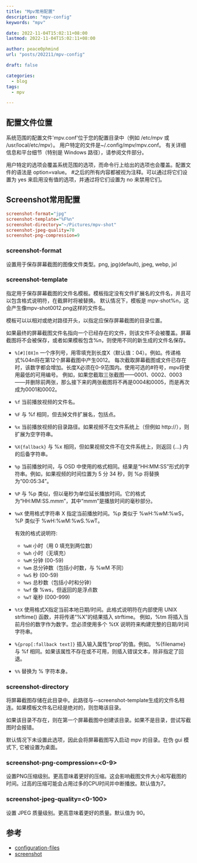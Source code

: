 ```yaml
---
title: "Mpv常用配置"
description: "mpv-config"
keywords: "mpv"

date: 2022-11-04T15:02:11+08:00
lastmod: 2022-11-04T15:02:11+08:00

author: peace0phmind
url: "posts/202211/mpv-config"

draft: false

categories:
  - blog
tags:
  - mpv

---
```


## 配置文件位置

系统范围的配置文件'mpv.conf'位于您的配置目录中（例如 /etc/mpv 或 /usr/local/etc/mpv）。
用户特定的文件是~/.config/mpv/mpv.conf。
有关详细信息和平台细节（特别是 Windows 路径），请参阅文件部分。

用户特定的选项会覆盖系统范围的选项，而命令行上给出的选项也会覆盖。配置文件的语法是 option=value。
#之后的所有内容都被视为注释。可以通过将它们设置为 yes 来启用没有值的选项，并通过将它们设置为 no 来禁用它们。

## Screenshot常用配置
```ini
screenshot-format="jpg"
screenshot-template="%F%n"
screenshot-directory="~/Pictures/mpv-shot"
screenshot-jpeg-quality=70
screenshot-png-compression=9
```

### screenshot-format

设置用于保存屏幕截图的图像文件类型。png, jpg(default), jpeg, webp, jxl

### screenshot-template

指定用于保存屏幕截图的文件名模板。模板指定没有文件扩展名的文件名，并且可以包含格式说明符，在截屏时将被替换。
默认情况下，模板是 mpv-shot%n，这会产生像mpv-shot0012.png这样的文件名。

模板可以以相对或绝对路径开头，以指定应保存屏幕截图的目录位置。

如果最终的屏幕截图文件名指向一个已经存在的文件，则该文件不会被覆盖。屏幕截图将不会被保存，或者如果模板包含%n，则使用不同的新生成的文件名保存。

- `%[#][0X]n`
一个序列号，用零填充到长度X（默认值：04）。例如。传递格式%04n将在第12个屏幕截图中产生0012。
每次截取屏幕截图或文件已存在时，该数字都会增加。长度X必须在0-9范围内。使用可选的#符号，mpv将使用最低的可用编号。
例如，如果您截取三张截图——0001、0002、0003——并删除前两张，那么接下来的两张截图将不再是0004和0005，而是再次成为0001和0002。

- `%f`
当前播放视频的文件名。

- `%F`
与 %f 相同，但去掉文件扩展名，包括点。

- `%x`
当前播放视频的目录路径。如果视频不在文件系统上（但例如 http://），则扩展为空字符串。

- `%X{fallback}`
与 %x 相同，但如果视频文件不在文件系统上，则返回 {...} 内的后备字符串。

- `%p`
当前播放时间，与 OSD 中使用的格式相同。结果是“HH:MM:SS”形式的字符串。例如，如果视频的时间位置为 5 分 34 秒，则 %p 将替换为“00:05:34”。

- `%P`
与 %p 类似，但以毫秒为单位延长播放时间。它的格式为“HH:MM:SS.mmm”，其中“mmm”是播放时间的毫秒部分。

- `%wX`
使用格式字符串 X 指定当前播放时间。%p 类似于 %wH:%wM:%wS，%P 类似于 %wH:%wM:%wS.%wT。

  有效的格式说明符:
  - `%wH` 小时（用 0 填充到两位数）
  - `%wh` 小时（无填充）
  - `%wM` 分钟 (00-59)
  - `%wm` 总分钟数（包括小时数，与 %wM 不同）
  - `%wS` 秒 (00-59)
  - `%ws` 总秒数（包括小时和分钟）
  - `%wf` 像 %ws，但返回的是浮点数
  - `%wT` 毫秒 (000-999)

- `%tX`
使用格式X指定当前本地日期/时间。此格式说明符在内部使用 UNIX strftime() 函数，并将传递“%X”的结果插入 strftime。
例如，%tm 将插入当前月份的数字作为数字。您必须使用多个 %tX 说明符来构建完整的日期/时间字符串。

- `%{prop[:fallback text]}`
插入输入属性“prop”的值。例如。 %{filename} 与 %f 相同。如果该属性不存在或不可用，则插入错误文本，除非指定了回退。

- `%%`
替换为 % 字符本身。

### screenshot-directory

将屏幕截图存储在此目录中。此路径与--screenshot-template生成的文件名相连。如果模板文件名已经是绝对的，则忽略该目录。

如果该目录不存在，则在第一个屏幕截图中创建该目录。如果不是目录，尝试写截图时会报错。

默认情况下未设置此选项，因此会将屏幕截图写入启动 mpv 的目录。在伪 gui 模式下, 它被设置为桌面。

### screenshot-png-compression=<0-9>

设置PNG压缩级别。更高意味着更好的压缩。这会影响截图文件大小和写截图的时间。过高的压缩可能会占用过多的CPU时间并中断播放。默认值为7。

### screenshot-jpeg-quality=<0-100>
设置 JPEG 质量级别。更高意味着更好的质量。默认值为 90。

## 参考
- [configuration-files](https://mpv.io/manual/master/#configuration-files)
- [screenshot](https://mpv.io/manual/master/#screenshot)